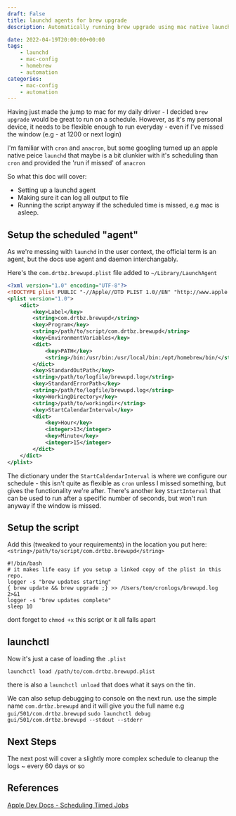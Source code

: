 ```yaml
---
draft: False
title: launchd agents for brew upgrade
description: Automatically running brew upgrade using mac native launchd

date: 2022-04-19T20:00:00+00:00
tags: 
    - launchd
    - mac-config
    - homebrew
    - automation
categories:
    - mac-config
    - automation
---
```

Having just made the jump to mac for my daily driver - I decided `brew upgrade` would be great to run on a schedule. However, as it's my personal device, it needs to be flexible enough to run everyday - even if I've missed the window (e.g - at 1200 or next login)

I'm familiar with `cron` and `anacron`, but some googling turned up an apple native peice `launchd` that maybe is a bit clunkier with it's scheduling than `cron`  and provided the 'run if missed' of `anacron`

So what this doc will cover:
- Setting up a launchd agent
- Making sure it can log all output to file
- Running the script anyway if the scheduled time is missed, e.g mac is asleep.

## Setup the scheduled "agent"

As we're messing with `launchd` in the user context, the official term is an agent, but the docs use agent and daemon interchangably.

Here's the `com.drtbz.brewupd.plist` file added to `~/Library/LaunchAgent`

```xml
<?xml version="1.0" encoding="UTF-8"?>
<!DOCTYPE plist PUBLIC "-//Apple//DTD PLIST 1.0//EN" "http://www.apple.com/DTDs/PropertyList-1.0.dtd">
<plist version="1.0">
    <dict>
        <key>Label</key>
        <string>com.drtbz.brewupd</string>
        <key>Program</key>
        <string>/path/to/script/com.drtbz.brewupd</string>
        <key>EnvironmentVariables</key>
        <dict>
            <key>PATH</key>
            <string>/bin:/usr/bin:/usr/local/bin:/opt/homebrew/bin/</string>
        </dict>
        <key>StandardOutPath</key>
        <string>/path/to/logfile/brewupd.log</string>
        <key>StandardErrorPath</key>
        <string>/path/to/logfile/brewupd.log</string>
        <key>WorkingDirectory</key>
        <string>/path/to/workingdir</string>
        <key>StartCalendarInterval</key>
        <dict>
            <key>Hour</key>
            <integer>13</integer>
            <key>Minute</key>
            <integer>15</integer>
        </dict>
    </dict>
</plist>
```

The dictionary under the `StartCaldendarInterval` is where we configure our schedule - this isn't quite as flexible as `cron` unless I missed something, but gives the functionality we're after. There's another key `StartInterval` that can be used to run after a specific number of seconds, but won't run anyway if the window is missed.

## Setup the script
Add this (tweaked to your requirements) in the location you put here: `<string>/path/to/script/com.drtbz.brewupd</string>`
```shell
#!/bin/bash
# it makes life easy if you setup a linked copy of the plist in this repo.
logger -s "brew updates starting"
{ brew update && brew upgrade ;} >> /Users/tom/cronlogs/brewupd.log 2>&1
logger -s "brew updates complete"
sleep 10
```
dont forget to `chmod +x` this script or it all falls apart

## launchctl
Now it's just a case of loading the `.plist` 
```shell
launchctl load /path/to/com.drtbz.brewupd.plist
```

there is also a `launchctl unload` that does what it says on the tin.

We can also setup debugging to console on the next run. use the simple name `com.drtbz.brewupd` and it will give you the full name e.g `gui/501/com.drtbz.brewupd`
`sudo launchctl debug gui/501/com.drtbz.brewupd --stdout --stderr`

## Next Steps
The next post will cover a slightly more complex schedule to cleanup the logs ~ every 60 days or so

## References
[Apple Dev Docs - Scheduling Timed Jobs](https://developer.apple.com/library/archive/documentation/MacOSX/Conceptual/BPSystemStartup/Chapters/ScheduledJobs.html)
